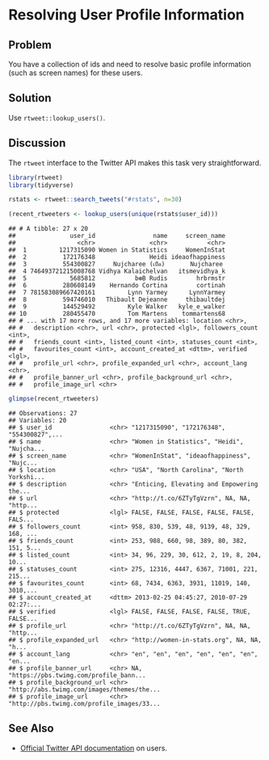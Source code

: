 # Resolving User Profile Information

## Problem

You have a collection of ids and need to resolve basic profile information (such as screen names) for these users.

## Solution

Use `rtweet::lookup_users()`.

## Discussion

The `rtweet` interface to the Twitter API makes this task very straightforward.


```r
library(rtweet)
library(tidyverse)
```

```r
rstats <- rtweet::search_tweets("#rstats", n=30)

(recent_rtweeters <- lookup_users(unique(rstats$user_id)))
```

```
## # A tibble: 27 x 20
##               user_id                name     screen_name
##                 <chr>               <chr>           <chr>
##  1         1217315090 Women in Statistics     WomenInStat
##  2          172176348               Heidi ideaofhappiness
##  3          554300827     Nujcharee (เป็ด)       Nujcharee
##  4 746493721215008768 Vidhya Kalaichelvan   itsmevidhya_k
##  5            5685812           b❆B Rudis        hrbrmstr
##  6          280608149    Hernando Cortina        cortinah
##  7 781583089667420161         Lynn Yarmey      LynnYarmey
##  8          594746010   Thibault Dejeanne     thibaultdej
##  9          144529492         Kyle Walker   kyle_e_walker
## 10          280455470         Tom Martens    tommartens68
## # ... with 17 more rows, and 17 more variables: location <chr>,
## #   description <chr>, url <chr>, protected <lgl>, followers_count <int>,
## #   friends_count <int>, listed_count <int>, statuses_count <int>,
## #   favourites_count <int>, account_created_at <dttm>, verified <lgl>,
## #   profile_url <chr>, profile_expanded_url <chr>, account_lang <chr>,
## #   profile_banner_url <chr>, profile_background_url <chr>,
## #   profile_image_url <chr>
```

```r
glimpse(recent_rtweeters)
```

```
## Observations: 27
## Variables: 20
## $ user_id                <chr> "1217315090", "172176348", "554300827",...
## $ name                   <chr> "Women in Statistics", "Heidi", "Nujcha...
## $ screen_name            <chr> "WomenInStat", "ideaofhappiness", "Nujc...
## $ location               <chr> "USA", "North Carolina", "North Yorkshi...
## $ description            <chr> "Enticing, Elevating and Empowering the...
## $ url                    <chr> "http://t.co/6ZTyTgVzrn", NA, NA, "http...
## $ protected              <lgl> FALSE, FALSE, FALSE, FALSE, FALSE, FALS...
## $ followers_count        <int> 958, 830, 539, 48, 9139, 48, 329, 168, ...
## $ friends_count          <int> 253, 988, 660, 98, 389, 80, 382, 151, 5...
## $ listed_count           <int> 34, 96, 229, 30, 612, 2, 19, 8, 204, 10...
## $ statuses_count         <int> 275, 12316, 4447, 6367, 71001, 221, 215...
## $ favourites_count       <int> 68, 7434, 6363, 3931, 11019, 140, 3010,...
## $ account_created_at     <dttm> 2013-02-25 04:45:27, 2010-07-29 02:27:...
## $ verified               <lgl> FALSE, FALSE, FALSE, FALSE, TRUE, FALSE...
## $ profile_url            <chr> "http://t.co/6ZTyTgVzrn", NA, NA, "http...
## $ profile_expanded_url   <chr> "http://women-in-stats.org", NA, NA, "h...
## $ account_lang           <chr> "en", "en", "en", "en", "en", "en", "en...
## $ profile_banner_url     <chr> NA, "https://pbs.twimg.com/profile_bann...
## $ profile_background_url <chr> "http://abs.twimg.com/images/themes/the...
## $ profile_image_url      <chr> "http://pbs.twimg.com/profile_images/33...
```

## See Also

- [Official Twitter API documentation](https://developer.twitter.com/en/docs/accounts-and-users/follow-search-get-users/api-reference/get-users-lookup) on users.
